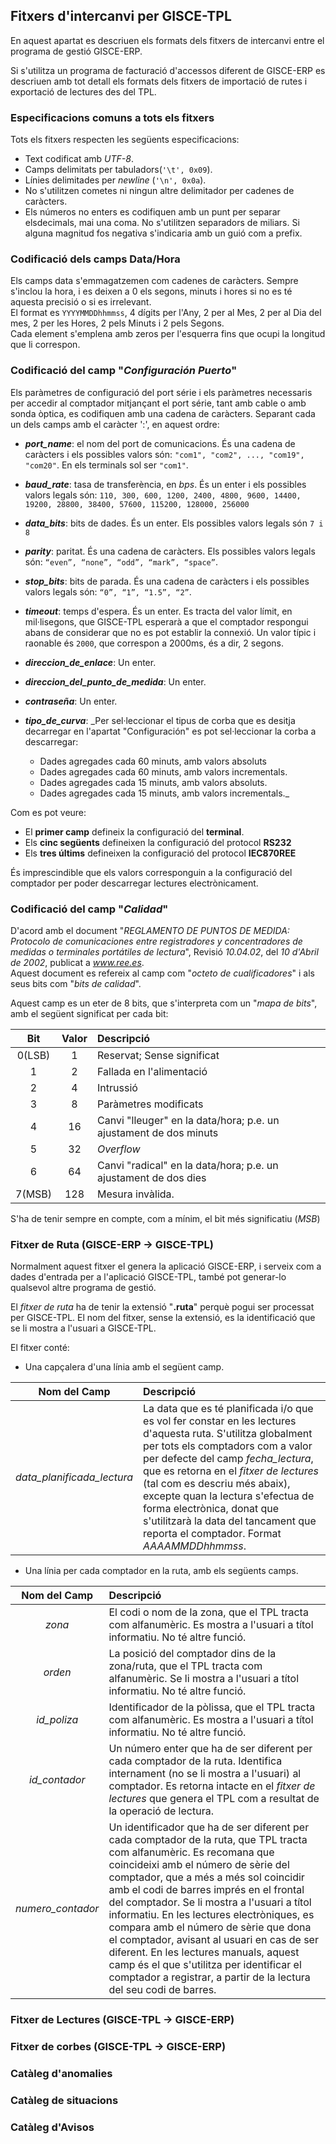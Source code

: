 ## Fitxers d'intercanvi per GISCE-TPL

En aquest apartat es descriuen els formats dels fitxers de intercanvi entre el
programa de gestió GISCE-ERP.

Si s'utilitza un programa de facturació d'accessos diferent de GISCE-ERP es
descriuen amb tot detall els formats dels fitxers de importació de rutes i
exportació de lectures des del TPL.

### Especificacions comuns a tots els fitxers

Tots els fitxers respecten les següents especificacions:

- Text codificat amb _UTF-8_.
- Camps delimitats per tabuladors(`'\t', 0x09`).
- Línies delimitades per _newline_ (`'\n', 0x0a`).
- No s'utilitzen cometes ni ningun altre delimitador per cadenes de caràcters.
- Els números no enters es codifiquen amb un punt per separar elsdecimals, mai
  una coma. No s'utilitzen separadors de miliars. Si alguna magnitud fos
  negativa s'indicaria amb un guió com a prefix.

### Codificació dels camps Data/Hora

Els camps data s'emmagatzemen com cadenes de caràcters. Sempre s'inclou la hora,
i es deixen a 0 els segons, minuts i hores si no es té aquesta precisió o si es
irrelevant.    
El format es `YYYYMMDDhhmmss`, 4 dígits per l'Any, 2 per al Mes, 2 per al Dia
del mes, 2 per les Hores, 2 pels Minuts i 2 pels Segons.    
Cada element s'emplena amb zeros per l'esquerra fins que ocupi la longitud que
li correspon.

### Codificació del camp "_Configuración Puerto_"

Els paràmetres de configuració del port série i els paràmetres necessaris per
accedir al comptador mitjançant el port série, tant amb cable o amb sonda
òptica, es codifiquen amb una cadena de caràcters. Separant cada un dels camps
amb el caràcter ':', en aquest ordre:

- **_port_name_**: el nom del port de comunicacions. És una cadena de caràcters
  i els possibles valors són: `"com1", "com2", ..., "com19", "com20"`. En els
  terminals sol ser `"com1"`.
- **_baud_rate_**: tasa de transferència, en _bps_. És un enter i els possibles
  valors legals són: `110, 300, 600, 1200, 2400, 4800, 9600, 14400, 19200, 28800, 38400, 57600, 115200, 128000, 256000`

- **_data_bits_**: bits de dades. És un enter. Els possibles valors
  legals són `7 i 8`
- **_parity_**: paritat. És una cadena de caràcters. Els possibles valors
  legals són: `“even”, “none”, “odd”, “mark”, “space”`.
- **_stop_bits_**: bits de parada. És una cadena de caràcters i els possibles
  valors legals són: `“0”, “1”, “1.5”, “2”`.
- **_timeout_**: temps d'espera. És un enter. Es tracta del valor límit,
  en mil·lisegons, que GISCE-TPL esperarà a que el comptador respongui abans
  de considerar que no es pot establir la connexió. Un valor típic i
  raonable és `2000`, que correspon a 2000ms, és a dir, 2 segons.
- **_direccion_de_enlace_**: Un enter.
- **_direccion_del_punto_de_medida_**: Un enter.
- **_contraseña_**: Un enter.
- **_tipo_de_curva_**: _Per sel·leccionar el tipus de corba que es desitja
  decarregar en l'apartat "Configuración" es pot sel·leccionar la corba a
  descarregar:
    - Dades agregades cada 60 minuts, amb valors absoluts
    - Dades agregades cada 60 minuts, amb valors incrementals.
    - Dades agregades cada 15 minuts, amb valors absoluts.
    - Dades agregades cada 15 minuts, amb valors incrementals._

Com es pot veure:

- El **primer camp** defineix la configuració del **terminal**.
- Els **cinc següents** defineixen la configuració del protocol **RS232**
- Els **tres últims** defineixen la configuració del protocol **IEC870REE**

És imprescindible que els valors corresponguin a la configuració del comptador
per poder descarregar lectures electrònicament.

### Codificació del camp "_Calidad_"

D'acord amb el document "_REGLAMENTO DE PUNTOS DE MEDIDA: Protocolo de
comunicaciones entre registradores y concentradores de medidas o terminales
portátiles de lectura_", Revisió _10.04.02_, del _10 d'Abril de 2002_, publicat
a _www.ree.es_.    
Aquest document es refereix al camp com "_octeto de cualificadores_" i als seus
bits com "_bits de calidad_".

Aquest camp es un eter de 8 bits, que s'interpreta com un "_mapa de bits_", amb
el següent significat per cada bit:

| Bit  | Valor |            Descripció                                             |
|:----:|:-----:|:------------------------------------------------------------------|
|0(LSB)|   1   | Reservat; Sense significat                                        |
|  1   |   2   | Fallada en l'alimentació                                          |
|  2   |   4   | Intrussió                                                         |
|  3   |   8   | Paràmetres modificats                                             |
|  4   |   16  | Canvi "lleuger" en la data/hora; p.e. un ajustament de dos minuts |
|  5   |   32  | _Overflow_                                                        |
|  6   |   64  | Canvi "radical" en la data/hora; p.e. un ajustament de dos dies   |
|7(MSB)|  128  | Mesura invàlida.                                                  |

S'ha de tenir sempre en compte, com a mínim, el bit més significatiu (_MSB_)

### Fitxer de Ruta (GISCE-ERP → GISCE-TPL)

Normalment aquest fitxer el genera la aplicació GISCE-ERP, i serveix com a dades
d'entrada per a l'aplicació GISCE-TPL, també pot generar-lo qualsevol altre
programa de gestió.

El _fitxer de ruta_ ha de tenir la extensió "**.ruta**" perquè pogui ser
processat per GISCE-TPL. El nom del fitxer, sense la extensió, es la
identificació que se li mostra a l'usuari a GISCE-TPL.

El fitxer conté:

- Una capçalera d'una línia amb el següent camp.

|        Nom del Camp        | Descripció                                      |
|:--------------------------:|:------------------------------------------------|
| _data_planificada_lectura_ | La data que es té planificada i/o que es vol fer constar en les lectures d'aquesta ruta. S'utilitza globalment per tots els comptadors com a valor per defecte del camp _fecha_lectura_, que es retorna en el _fitxer de lectures_ (tal com es descriu més abaix), excepte quan la lectura s'efectua de forma electrònica, donat que s'utilitzarà la data del tancament que reporta el comptador. Format _AAAAMMDDhhmmss_.  |

- Una línia per cada comptador en la ruta, amb els següents camps.

|        Nom del Camp        | Descripció                                      |
|:--------------------------:|:------------------------------------------------|
| _zona_            | El codi o nom de la zona, que el TPL tracta com alfanumèric. Es mostra a l'usuari a títol informatiu. No té altre funció. |
| _orden_           | La posició del comptador dins de la zona/ruta, que el TPL tracta com alfanumèric. Se li mostra a l'usuari a títol informatiu. No té altre funció. |
| _id_poliza_       | Identificador de la pòlissa, que el TPL tracta com alfanumèric. Es mostra a l'usuari a títol informatiu. No té altre funció. |
| _id_contador_     | Un número enter que ha de ser diferent per cada comptador de la ruta. Identifica internament (no se li mostra a l'usuari) al comptador. Es retorna intacte en el _fitxer de lectures_ que genera el TPL com a resultat de la operació de lectura. |
| _numero_contador_ | Un identificador que ha de ser diferent per cada comptador de la ruta, que TPL tracta com alfanumèric. Es recomana que coincideixi amb el número de sèrie del comptador, que a més a més sol coincidir amb el codi de barres imprés en el frontal del comptador. Se li mostra a l'usuari a títol informatiu. En les lectures electròniques, es compara amb el número de sèrie que dona el comptador, avisant al usuari en cas de ser diferent. En les lectures manuals, aquest camp és el que s'utilitza per identificar el comptador a registrar, a partir de la lectura del seu codi de barres. |

### Fitxer de Lectures (GISCE-TPL → GISCE-ERP)


### Fitxer de corbes (GISCE-TPL → GISCE-ERP)


### Catàleg d'anomalies


### Catàleg de situacions


### Catàleg d'Avisos
